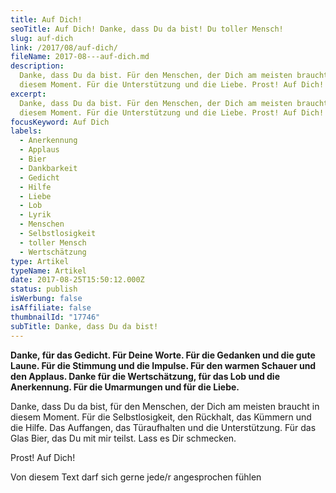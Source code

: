 ```yaml
---
title: Auf Dich!
seoTitle: Auf Dich! Danke, dass Du da bist! Du toller Mensch!
slug: auf-dich
link: /2017/08/auf-dich/
fileName: 2017-08---auf-dich.md
description:
  Danke, dass Du da bist. Für den Menschen, der Dich am meisten braucht, in
  diesem Moment. Für die Unterstützung und die Liebe. Prost! Auf Dich!
excerpt:
  Danke, dass Du da bist. Für den Menschen, der Dich am meisten braucht, in
  diesem Moment. Für die Unterstützung und die Liebe. Prost! Auf Dich!
focusKeyword: Auf Dich
labels:
  - Anerkennung
  - Applaus
  - Bier
  - Dankbarkeit
  - Gedicht
  - Hilfe
  - Liebe
  - Lob
  - Lyrik
  - Menschen
  - Selbstlosigkeit
  - toller Mensch
  - Wertschätzung
type: Artikel
typeName: Artikel
date: 2017-08-25T15:50:12.000Z
status: publish
isWerbung: false
isAffiliate: false
thumbnailId: "17746"
subTitle: Danke, dass Du da bist!
---
```


<strong>Danke, für das Gedicht. Für Deine Worte. Für die Gedanken und die gute
Laune. Für die Stimmung und die Impulse. Für den warmen Schauer und den Applaus.
Danke für die Wertschätzung, für das Lob und die Anerkennung. Für die Umarmungen
und für die Liebe.</strong>

Danke, dass Du da bist, für den Menschen, der Dich am meisten braucht in diesem
Moment. Für die Selbstlosigkeit, den Rückhalt, das Kümmern und die Hilfe. Das
Auffangen, das Türaufhalten und die Unterstützung. Für das Glas Bier, das Du mit
mir teilst. Lass es Dir schmecken.

Prost! Auf Dich!

Von diesem Text darf sich gerne jede/r angesprochen fühlen
